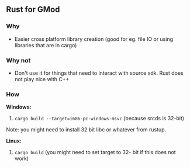 ## Rust for GMod 

### Why
- Easier cross platform library creation (good for eg. file IO or using libraries that are in cargo)

### Why not
- Don't use it for things that need to interact with source sdk. Rust does not play nice with C++

### How

__Windows:__
1. `cargo build --target=i686-pc-windows-msvc` (because srcds is 32-bit)

Note: you might need to install 32 bit libc or whatever from rustup.

__Linux:__
1. `cargo build` (you might need to set target to 32- bit if this does not work)